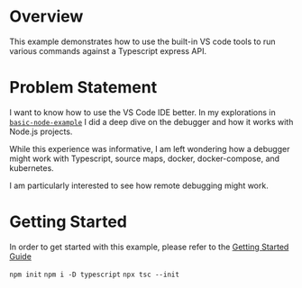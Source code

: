 
# Overview

This example demonstrates how to use the built-in VS code tools to run various commands against a Typescript express API.

# Problem Statement

I want to know how to use the VS Code IDE better.  In my explorations in [`basic-node-example`](../basic-node-example/README.md) I did a deep dive on the debugger and how it works with Node.js projects.

While this experience was informative, I am left wondering how a debugger might work with Typescript, source maps, docker, docker-compose, and kubernetes.

I am particularly interested to see how remote debugging might work.

# Getting Started

In order to get started with this example, please refer to the [Getting Started Guide](./docs/getting-started.md)

`npm init`
`npm i -D typescript`
`npx tsc --init`